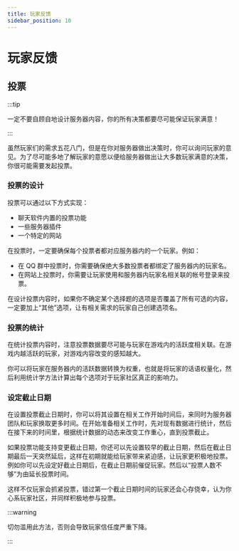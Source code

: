 ```yaml
---
title: 玩家反馈
sidebar_position: 10
---
```


# 玩家反馈

## 投票

:::tip

一定不要自顾自地设计服务器内容，你的所有决策都要尽可能保证玩家满意！

:::

虽然玩家们的需求五花八门，但是在你对服务器做出决策时，你可以询问玩家的意见。为了尽可能多地了解玩家的意愿以便给服务器做出让大多数玩家满意的决策，你很可能需要发起投票。

### 投票的设计

投票可以通过以下方式实现：

- 聊天软件内置的投票功能
- 一些服务器插件
- 一个特定的网站

在投票时，一定要确保每个投票者都对应服务器内的一个玩家。例如：

- 在 QQ 群中投票时，你需要确保绝大多数投票者都绑定了服务器内的玩家名。
- 在网站上投票时，你需要让玩家使用和服务器内玩家名相关联的帐号登录来投票。

在设计投票内容时，如果你不确定某个选择题的选项是否覆盖了所有可选的内容，一定要加上“其他”选项，让有相关需求的玩家自己创建选项名。

### 投票的统计

在统计投票内容时，注意投票数据要尽可能与玩家在游戏内的活跃度相关联。在游戏内越活跃的玩家，对游戏内容改变的感知越大。

你可以将玩家在服务器内的活跃数据转换为权重，也就是将玩家的话语权量化，然后利用统计学方法计算出每个选项对于玩家社区真正的影响力。<!--TODO：简单的统计学讲解、如何在mc服务器投票中应用统计学-->

### 设定截止日期

在设置投票截止日期时，你可以将其设置在相关工作开始时间后，来同时为服务器团队和玩家换取更多时间。在开始准备相关工作时，先对现有数据进行统计，然后在接下来的时间里，根据统计数据的动态来改变工作重心，直到投票截止。

如果投票功能支持变更截止日期，你还可以先设置较早的截止日期，然后在截止日期最后一天突然延后，这样在初期就能给玩家带来紧迫感，让玩家更积极地投票。例如你可以先设定好截止日期后，在截止日期前催促玩家。然后以“投票人数不够”为由延长投票时间。

这样不仅玩家会抓紧投票，错过第一个截止日期时间的玩家还会心存侥幸，认为你心系玩家社区，并同样积极地参与投票。

:::warning

切勿滥用此方法，否则会导致玩家信任度严重下降。

:::
